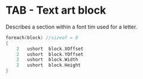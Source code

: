 # TAB - Text art block

Describes a section within a font tim used for a letter.

```c
foreach(block) //sizeof = 8
{
    2   ushort  block.XOffset
    2   ushort  block.YOffset
    2   ushort  block.Width
    2   ushort  block.Height    
}
```